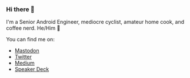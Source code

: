 ### Hi there 👋

I'm a Senior Android Engineer, mediocre cyclist, amateur home cook, and coffee nerd. He/Him 🌱

You can find me on:
- [Mastodon](https://androiddev.social/@adam)
- [Twitter](https://twitter.com/oheyadam)
- [Medium](https://oheyada.medium.com)
- [Speaker Deck](https://speakerdeck.com/oheyadam)

